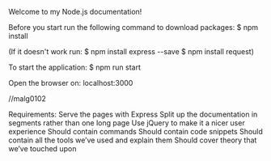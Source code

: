 Welcome to my Node.js documentation!

Before you start run the following command to download packages:
$ npm install

(If it doesn't work run:
$ npm install express --save
$ npm install request)

To start the application:
$ npm run start

Open the browser on:
localhost:3000

//malg0102

Requirements:
Serve the pages with Express
Split up the documentation in segments rather than one long page
Use jQuery to make it a nicer user experience
Should contain commands
Should contain code snippets
Should contain all the tools we’ve used and explain them
Should cover theory that we’ve touched upon
